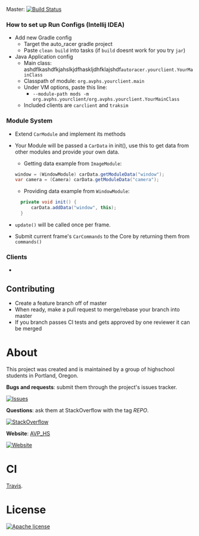 Master: [![Build Status](https://travis-ci.com/AutonomousCarProject/auto_racer.svg?branch=master)](https://travis-ci.com/AutonomousCarProject/auto_racer)

### How to set up Run Configs (Intellij IDEA)
* Add new Gradle config
    * Target the auto_racer gradle project
    * Paste `clean build` into tasks (if `build` doesnt work for you try `jar`)
* Java Application config
    * Main class: ashdflkashdfkjahslkjdfhaskljdhfklajshdf`autoracer.yourclient.YourMainClass`
    * Classpath of module: `org.avphs.yourclient.main`
    * Under VM options, paste this line:
        * `--module-path mods -m org.avphs.yourclient/org.avphs.yourclient.YourMainClass`
    * Included clients are `carclient` and `traksim`
    
### Module System
* Extend `CarModule` and implement its methods
* Your Module will be passed a `CarData` in init(), use this to get data from other modules and provide your own data.
    * Getting data example from `ImageModule`: 
    ```java
    window = (WindowModule) carData.getModuleData("window");
    var camera = (Camera) carData.getModuleData("camera");
    ```
    * Providing data example from `WindowModule`:
    ```java
      private void init() {
          carData.addData("window", this);
      }
    ```
    
 * `update()` will be called once per frame.
 * Submit current frame's `CarCommands` to the Core by returning them from `commands()`
 
 ### Clients
 * 
 
 ## Contributing
 * Create a feature branch off of master
 * When ready, make a pull request to merge/rebase your branch into master
 * If you branch passes CI tests and gets approved by one reviewer it can be merged
 
 # About
 
 This project was created and is maintained by a group of highschool students in Portland, Oregon.
 
 __Bugs and requests__: submit them through the project's issues tracker.<br>
 
 [![Issues](http://img.shields.io/github/issues/AutonomousCarProject/auto_racer.svg?logo=github)]( https://github.com/AutonomousCarProject/auto_racer/issues )
 
 __Questions__: ask them at StackOverflow with the tag *REPO*.<br>
 
 [![StackOverflow](http://img.shields.io/badge/stackoverflow-AVP_HS-blue.svg?logo=stackoverflow)]( http://stackoverflow.com/questions/tagged/AVP_HS )
 
 **Website**: [AVP_HS](http://www.avp-hs.org) 
 
 [![Website](https://img.shields.io/badge/website-up-magenta.svg?longCache=true&style=flat)](http://www.avp-hs.org)
 
 # CI
 
 [Travis](https://travis-ci.org).
 
 # License
 [![Apache license](http://img.shields.io/badge/license-Apache-brightgreen.svg)](http://opensource.org/licenses/Apache-2.0)

 

